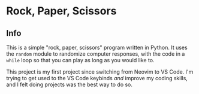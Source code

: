 # Rock, Paper, Scissors

## Info
This is a simple "rock, paper, scissors" program written in Python. It uses the `random` module to randomize computer responses, with the code in a `while` loop so that you can play as long as you would like to.

This project is my first project since switching from Neovim to VS Code. I'm trying to get used to the VS Code keybinds *and* improve my coding skills, and I felt doing projects was the best way to do so.
